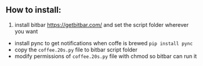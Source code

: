 ## How to install:

 1. install bitbar https://getbitbar.com/ and set the script folder wherever you want
 - install pync to get notifications when coffe is brewed `pip install pync`
 - copy the `coffee.20s.py` file to bitbar script folder
 - modify permissions of `coffee.20s.py` file with chmod so bitbar can run it
